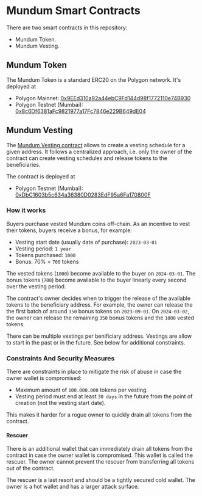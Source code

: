 # Mundum Smart Contracts

There are two smart contracts in this repository:

- Mundum Token.
- Mundum Vesting.

## Mundum Token

The Mundum Token is a standard ERC20 on the Polygon network. It's deployed at

- Polygon Mainnet: [0x9EEd310a92a44ebC9Fd144d98f1772110e74B930](https://polygonscan.com/token/0x9eed310a92a44ebc9fd144d98f1772110e74b930)
- Polygon Testnet (Mumbai): [0x8c6Df6381aFc9821977a17Fc7846e229B649dE04](https://mumbai.polygonscan.com/address/0x8c6Df6381aFc9821977a17Fc7846e229B649dE04)

## Mundum Vesting

The [Mundum Vesting contract](packages/contract/contracts/ERC20Vesting.sol) allows to create a vesting schedule for a given address. It follows a centralized approach, i.e. only the owner of the contract can create vesting schedules and release tokens to the beneficiaries.

The contract is deployed at

- Polygon Testnet (Mumbai): [0xDbC1603b5c634a36380D0283EdF95a6Fa170800F](https://mumbai.polygonscan.com/address/0xDbC1603b5c634a36380D0283EdF95a6Fa170800F)

### How it works

Buyers purchase vested Mundum coins off-chain. As an incentive to vest their tokens, buyers receive a bonus, for example:

- Vesting start date (usually date of purchase): `2023-03-01`
- Vesting period: `1 year`
- Tokens purchased: `1000`
- Bonus: 70% = `700` tokens

The vested tokens (`1000`) become available to the buyer on `2024-03-01`. The bonus tokens (`700`) become available to the buyer linearly every second over the vesting period.

The contract's owner decides when to trigger the release of the available tokens to the beneficiary address. For example, the owner can release the the first batch of around `350` bonus tokens on `2023-09-01`. On `2024-03-02`, the owner can release the remaining `350` bonus tokens and the `1000` vested tokens.

There can be multiple vestings per benificiary address. Vestings are allow to start in the past or in the future. See below for additional constraints.

### Constraints And Security Measures

There are constraints in place to mitigate the risk of abuse in case the owner wallet is compromised:

- Maximum amount of `100.000.000` tokens per vesting.
- Vesting period must end at least `30 days` in the future from the point of creation (not the vesting start date).

This makes it harder for a rogue owner to quickly drain all tokens from the contract.

#### Rescuer

There is an additional wallet that can immediately drain all tokens from the contract in case the owner wallet is compromised. This wallet is called the rescuer. The owner cannot prevent the rescuer from transferring all tokens out of the contract.

The rescuer is a last resort and should be a tightly secured cold wallet. The owner is a hot wallet and has a larger attack surface.
